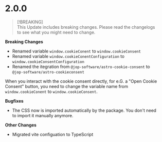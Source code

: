 # 2.0.0

> [!BREAKING]  
> This Update includes breaking changes. Please read the changelogs to see what you might need to change.

**Breaking Changes**

- Renamed variable `window.cookieConent` to `window.cookieConsent`
- Renamed variable `window.cookieConentConfiguration` to `window.cookieConsentConfiguration`
- Renamed the itegration from `@jop-software/astro-cookie-consent` to `@jop-software/astro-cookieconsent`

When you interact with the cookie consent directly, for e.G. a "Open Cookie Consent" button, you need to change the variable name from `window.cookieConent` to `window.cookieConsent`.

**Bugfixes**

- The CSS now is imported automatically by the package. You don't need to import it manually anymore.

**Other Changes**

- Migrated vite configuation to TypeScript
